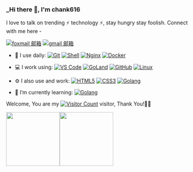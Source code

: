 <link rel="stylesheet" type="text/css" href="./beautiful.css">

### _Hi there 👋, I'm chank616

I love to talk on trending ⚡ technology ⚡, stay hungry stay foolish. Connect with me here -

[![foxmail 邮箱](https://img.shields.io/badge/-163%20Mail-FC1F1F?style=plastic&link=mailto:chank616@foxmail.com)](mailto:find_onepiece@163.com)
[![gmail 邮箱](https://img.shields.io/badge/Gmail-D14836?logo=gmail&logoColor=white)](mailto:gnsswaaa@gmail.com)

- 🚀 I use daily:
  [![Git](https://img.shields.io/badge/-Git-000000?logo=git&logoColor=FF7043)](https://blog.i-xiao.space/)
  [![Shell](https://img.shields.io/badge/-Shell-4EC422?logo=Shell&logoColor=FF7043)](https://blog.i-xiao.space/)
  [![Nginx](https://img.shields.io/badge/-Nginx-F6C915?logo=nginx&logoColor=029137)](https://blog.i-xiao.space/)
  [![Docker](https://img.shields.io/badge/docker-20232A?logo=docker&logoColor=61DAFB)](https://blog.i-xiao.space/)

- 💻 I work using:
  [![VS Code](https://img.shields.io/badge/-VS%20Code-007ACC?style=plastic&logo=visual-studio-code)](https://blog.i-xiao.space/)
  [![GoLand](https://img.shields.io/badge/-GoLand-000?logo=goland&logoColor=00ACC1)](https://blog.i-xiao.space/)
  [![GitHub](https://img.shields.io/badge/-GitHub-181717?style=plastic&logo=github)](https://blog.i-xiao.space/)
  [![Linux](https://img.shields.io/badge/-Linux-F16061?logo=linux&logoColor=000)](https://blog.i-xiao.space/)

- ⚙️ I also use and work:
  [![HTML5](https://img.shields.io/badge/-HTML5-E34F26?style=plastic&logo=html5&logoColor=white)](https://blog.i-xiao.space/)
  [![CSS3](https://img.shields.io/badge/-CSS3-1572B6?style=plastic&logo=css3)](https://blog.i-xiao.space/)
  [![Golang](https://img.shields.io/badge/-Golang-02569B?logo=go&logoColor=00ACC1)](https://blog.i-xiao.space/)

- 🌱 I’m currently learning:
  [![Golang](https://img.shields.io/badge/-Golang-02569B?logo=go&logoColor=00ACC1)](https://blog.i-xiao.space/)


Welcome, You are my [![Visitor Count](https://profile-counter.glitch.me/all-smile/count.svg)](https://blog.i-xiao.space/) visitor, Thank You!🎉🎉

<!-- [![Top Langs](https://github-readme-stats.vercel.app/api/top-langs/?username=all-smile&theme=flag-india)](https://github.com/chank616/github-readme-stats) -->

[<span><img src="https://github-readme-stats.vercel.app/api/top-langs/?username=all-smile&layout=compact" height=145/></span><span><img src="https://github-readme-stats.vercel.app/api?username=all-smile&count_private=true&show_icons=true" height=145/></span>](https://blog.i-xiao.space/)

<!--
<table border="0">
<tr>
<td valign="top">
<img src="https://github-readme-stats.vercel.app/api/top-langs/?username=chank616&layout=compact" alt="Top Langs" height="160" />
</td>
<td valign="top">
<img src="https://github-readme-stats.vercel.app/api?username=chank616&show_icons=true" alt="chank616's GitHub stats" height="160" />
</td>
</tr>
</table>
-->

<!--
![Top Langs](https://github-readme-stats.vercel.app/api/top-langs/?username=chank616&layout=compact)
![all-smile's GitHub stats](https://github-readme-stats.vercel.app/api?username=chank616&show_icons=true)
-->
